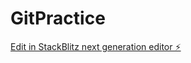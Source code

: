 # GitPractice

[Edit in StackBlitz next generation editor ⚡️](https://stackblitz.com/~/github.com/RandomWinter89/GitPractice)